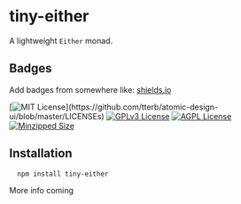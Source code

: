 # tiny-either

A lightweight `Either` monad.

## Badges

Add badges from somewhere like: [shields.io](https://shields.io/)

[![MIT License](https://img.shields.io/apm/l/atomic-design-ui.svg?)](https://github.com/tterb/atomic-design-ui/blob/master/LICENSEs)
[![GPLv3 License](https://img.shields.io/badge/License-GPL%20v3-yellow.svg)](https://opensource.org/licenses/)
[![AGPL License](https://img.shields.io/badge/license-AGPL-blue.svg)](http://www.gnu.org/licenses/agpl-3.0)
[![Minzipped Size](https://img.shields.io/bundlephobia/minzip/tiny-either?style=plastic)](https://bundlephobia.com/package/tiny-either@1)

## Installation

```bash
  npm install tiny-either
```

More info coming
